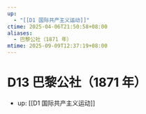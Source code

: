 ```yaml
---
up:
  - "[[D1 国际共产主义运动]]"
ctime: 2025-04-06T21:50:58+08:00
aliases:
  - 巴黎公社（1871 年）
mtime: 2025-09-09T12:37:19+08:00
---
```


# D13 巴黎公社（1871 年）

- up: [[D1 国际共产主义运动]]

